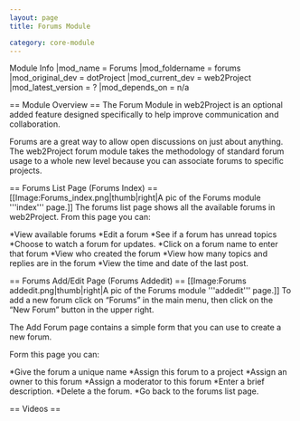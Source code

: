 ```yaml
---
layout: page
title: Forums Module

category: core-module
---
```


Module Info
 |mod_name = Forums
 |mod_foldername = forums
 |mod_original_dev = dotProject
 |mod_current_dev = web2Project
 |mod_latest_version = ?
 |mod_depends_on = n/a

== Module Overview ==
The Forum Module in web2Project is an optional added feature designed specifically to help improve communication and collaboration.

Forums are a great way to allow open discussions on just about anything. The web2Project forum module takes the methodology of standard forum usage to a whole new level because you can associate forums to specific projects.

== Forums List Page (Forums Index) ==
[[Image:Forums_index.png|thumb|right|A pic of the Forums module '''index''' page.]]
The forums list page shows all the available forums in web2Project. From this page you can:

*View available forums
*Edit a forum
*See if a forum has unread topics
*Choose to watch a forum for updates.
*Click on a forum name to enter that forum
*View who created the forum
*View how many topics and replies are in the forum
*View the time and date of the last post.

== Forums Add/Edit Page (Forums Addedit) ==
[[Image:Forums addedit.png|thumb|right|A pic of the Forums module '''addedit''' page.]]
To add a new forum click on  “Forums” in the main menu, then click on the “New Forum” button in the upper right.

The Add Forum page contains a simple form that you can use to create a new forum.

Form this page you can:

*Give the forum a unique name
*Assign this forum to a project
*Assign an owner to this forum
*Assign a moderator to this forum
*Enter a brief description.
*Delete a the forum.
*Go back to the forums list page.

== Videos ==